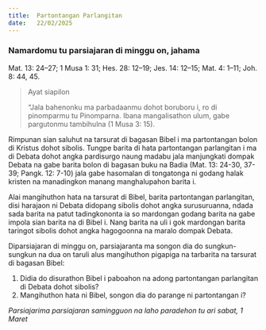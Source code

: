 ```yaml
---
title:  Partontangan Parlangitan
date:   22/02/2025
---
```


### Namardomu tu parsiajaran di minggu on, jahama

Mat. 13: 24–27; 1 Musa 1: 31; Hes. 28: 12–19; Jes. 14: 12–15; Mat. 4: 1–11; Joh. 8: 44, 45.

> <p>Ayat siapilon</p>
> “Jala bahenonku ma parbadaanmu dohot boruboru i, ro di pinomparmu tu Pinomparna. Ibana mangalisathon ulum, gabe pargutonmu tambihulna (1 Musa 3: 15).

Rimpunan sian saluhut na tarsurat di bagasan Bibel i ma partontangan bolon di Kristus dohot sibolis. Tungpe barita di hata partontangan parlangitan i ma di Debata dohot angka pardisurgo naung madabu jala manjungkati dompak Debata na gabe barita bolon di bagasan buku na Badia (Mat. 13: 24-30, 37-39; Pangk. 12: 7-10) jala gabe hasomalan di tongatonga ni godang halak kristen na manadingkon manang manghalupahon barita i.

Alai mangihuthon hata na tarsurat di Bibel, barita partontangan parlangitan, disi harajaon ni Debata didopang sibolis dohot angka surusuruanna, ndada sada barita na patut tadingkononta ia so mardongan godang barita na gabe impola sian barita na di Bibel i. Nang barita na uli i gok mardongan barita taringot sibolis dohot angka hagogoonna na maralo dompak Debata.

Diparsiajaran di minggu on, parsiajaranta ma songon dia do sungkun-sungkun na dua on taruli alus mangihuthon pigapiga na tarbarita na tarsurat di bagasan Bibel:

1. Didia do disurathon Bibel i paboahon na adong partontangan parlangitan di Debata dohot sibolis?
2. Mangihuthon hata ni Bibel, songon dia do parange ni partontangan i?

_Parsiajarima parsiajaran samingguon na laho paradehon tu ari sabat, 1 Maret_